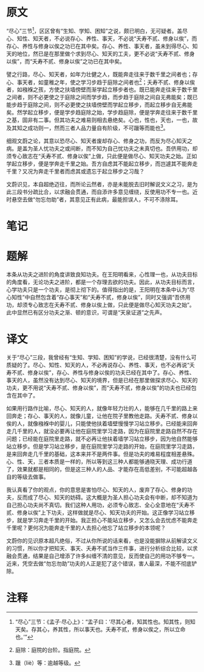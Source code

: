 # 原文
“尽心”三节[^1]，区区曾有“生知、学知、困知”之说，颇已明白，无可疑者。盖尽心、知性、知天者，不必说存心、养性、事天，不必说“夭寿不贰、修身以俟”，而存心、养性与修身以俟之功已在其中矣。存心、养性、事天者，虽未到得尽心、知天的地位，然已是在那里做个求到尽心、知天的工夫，更不必说“夭寿不贰、修身以俟”，而“夭寿不贰、修身以俟”之功已在其中矣。

譬之行路，尽心、知天者，如年力壮健之人，既能奔走往来于数千里之间者也；存心、事天者，如童稚之年，使之学习步趋于庭除之间者也[^2]；夭寿不贰、修身以俟者，如襁褓之孩，方使之扶墙傍壁而渐学起立移步者也。既已能奔走往来于数千里之间者，则不必更使之于庭除之间而学步趋，而步趋于庭除之间自无弗能矣；既已能步趋于庭除之间，则不必更使之扶墙傍壁而学起立移步，而起立移步自无弗能矣。然学起立移步，便是学步趋庭除之始，学步趋庭除，便是学奔走往来于数千里之基，固非有二事。但其功夫之难易则相去悬绝矣。心也，性也，天也，一也，故及其知之成功则一，然而三者人品力量自有阶级，不可躐等而能也[^3]。

细观文蔚之论，其意以恐尽心、知天者废却存心、修身之功，而反为尽心知天之病。是盖为圣人忧功夫之或间断，而不知为自己忧功夫之未真切也。吾侪用功，却须专心致志在“夭寿不贰、修身以俟”上做，只此便是做尽心、知天功夫之始。正如学起立移步，便是学奔走千里之始。吾方自虑其不能起立移步，而岂遽其不能奔走千里？又况为奔走千里者而虑其或遗忘于起立移步之习哉？

文蔚识见，本自超绝迈往，而所论云然者，亦是未能脱去旧时解说文义之习，是为此三段书分疏比合，以求融会贯通，而自添许多意见缠绕，反使用功不专一也。近时悬空去做“勿忘勿助”者，其意见正有此病，最能担误人，不可不涤除耳。
# 笔记

# 题解
本条从功夫之进阶的角度讲致良知功夫。在王阳明看来，心性理一也，从功夫目标的角度看，无论功夫之进阶，都是一个存理去欲的功夫。因此，从功夫目标而言，心学功夫只是一个功夫，是彻上彻下的。值得指出的是，王阳明在本条中认为“尽心知性”中自然包含着“存心事天”和“夭寿不贰，修身以俟”，同时又强调“吾侪用功，却须专心致志在夭寿不贰、修身以俟上做，只此便是做尽心知天功夫之始”。此中显然已有区分功夫之渐、顿的意识，可谓是“天泉证道”之先声。
# 译文
关于“尽心”三段，我曾经有“生知、学知、困知”的学说，已经很清楚，没有什么可质疑的了。尽心、知性、知天的人，不必再说存心、养性、事天，也不必再说“夭寿不贰、修身以俟”，存心、养性与修身以俟的功夫已经在其中了。存心、养性、事天的人，虽然没有达到尽心、知天的境界，但是已经在那里做探求尽心、知天的功夫，更不用说“夭寿不贰、修身以俟”，而“夭寿不贰，修身以俟”的功夫也已经包含在其中了。

如果用行路作比喻，尽心、知天的人，就像年轻力壮的人，能够在几千里的路上来回奔走；存心、事天的人，就像儿童，让他在院子里教他走路。夭寿不贰、修身以俟的人，就像襁褓中的婴儿，只能使他扶着墙壁慢慢学习站立移步。已经能来回奔走几千里的人，就没必要再让他在庭院里学习走路，因为在庭院里走路自然不存在问题；已经能在庭院里走路，就不必再让他扶着墙学习站立移步，因为他自然能够站立移步。但是学习站立移步，是在庭院里学习走路的开始，在庭院里学习走路，是来回奔走几千里的基础，这本来并不是两件事。但是功夫的难易程度相差悬殊。心、性、天，三者本质是一样的，所以等到这三种人都能够通晓天理、成功行道了，效果就都是相同的，但是这三种人的人品、才能存在高低差别，不可能超越各自的等级去做事。

我认真看了你的观点，你的意思是害怕尽心、知天的人，废弃了存心、修身的功夫，反而成了尽心、知天的妨碍。这大概是为圣人担心功夫会有中断，却不知道为自己担心功夫尚不真切。我们这种人用功，必须专心致志、全心全意地在“夭寿不贰、修身以俟”上下功夫，这样做就是尽心、知天功夫的开始。这正像学习站立移步，就是学习奔走千里的开始。我正担心不能站立移步，又怎么会去忧虑不能奔走千里呢？更何况为能奔走千里的人去担心他忘了站立移步的本领呢？

文蔚你的见识原本超凡绝俗，不过从你所说的话来看，也是没能摒除从前解读文义的习惯，所以你才把知天、事天、夭寿不贰当作三件事，进行分析综合比较，以求融会贯通，结果是自己增添了许多纠缠不清的意见，反而使自己的用功不够专一。近来，凭空去做“勿忘勿助”功夫的人正是犯了这个错误，害人最深，不能不彻底铲除。
# 注释

[^1]: “尽心”三节：《孟子·尽心上》：“孟子曰：‘尽其心者，知其性也。知其性，则知天矣。存其心，养其性，所以事天也。夭寿不贰，修身以俟之，所以立命也。’”
[^2]: 庭除：庭院的台阶。指庭院。
[^3]: 躐（liè）等：逾越等级。